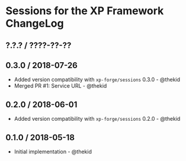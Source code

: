 Sessions for the XP Framework ChangeLog
========================================================================

## ?.?.? / ????-??-??

## 0.3.0 / 2018-07-26

* Added version compatibility with `xp-forge/sessions` 0.3.0 - @thekid
* Merged PR #1: Service URL - @thekid

## 0.2.0 / 2018-06-01

* Added version compatibility with `xp-forge/sessions` 0.2.0 - @thekid

## 0.1.0 / 2018-05-18

* Initial implementation - @thekid
